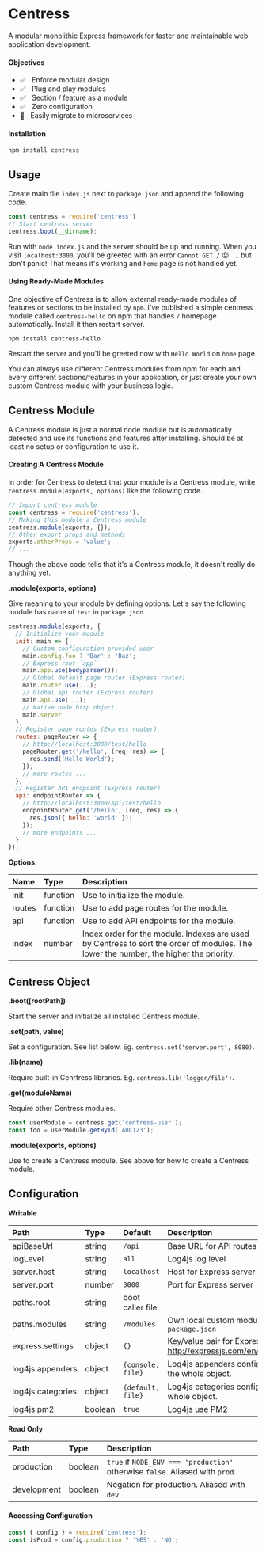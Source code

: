 # Centress

A modular monolithic Express framework for faster and maintainable web application development.

#### Objectives

- :white_check_mark: &nbsp; Enforce modular design
- :white_check_mark: &nbsp; Plug and play modules
- :white_check_mark: &nbsp; Section / feature as a module
- :white_check_mark: &nbsp; Zero configuration
- :black_square_button: &nbsp; Easily migrate to microservices

#### Installation

`npm install centress`

## Usage

Create main file `index.js` next to `package.json` and append the following code.

```javascript
const centress = require('centress')
// Start centress server
centress.boot(__dirname);
```

Run with `node index.js` and the server should be up and running. When you visit `localhost:3000`, you'll be greeted with an error `Cannot GET /` :rage: &nbsp;... but don't panic! That means it's working and `home` page is not handled yet.

#### Using Ready-Made Modules

One objective of Centress is to allow external ready-made modules of features or sections to be installed by `npm`. I've published a simple centress module called `centress-hello` on npm that handles `/` homepage automatically. Install it then restart server.

`npm install centress-hello`

Restart the server and you'll be greeted now with `Hello World` on `home` page.

You can always use different Centress modules from npm for each and every different sections/features in your application, or just create your own custom Centress module with your business logic.

## Centress Module

A Centress module is just a normal node module but is automatically detected and use its functions and features after installing. Should be at least no setup or configuration to use it.

#### Creating A Centress Module

In order for Centress to detect that your module is a Centress module, write `centress.module(exports, options)` like the following code.

```javascript
// Import centress module
const centress = require('centress');
// Making this module a Centress module
centress.module(exports, {});
// Other export props and methods
exports.otherProps = 'value';
// ...
```

Though the above code tells that it's a Centress module, it doesn't really do anything yet. 

**.module(exports, options)**

Give meaning to your module by defining options. Let's say the following module has name of `test` in `package.json`.

```javascript
centress.module(exports, {
  // Initialize your module
  init: main => {
    // Custom configuration provided user
    main.config.foo ? 'Bar' : 'Baz';
    // Express root `app`
    main.app.use(bodyparser());
    // Global default page router (Express router)
    main.router.use(...);
    // Global api router (Express router)
    main.api.use(...);
    // Native node http object
    main.server
  },
  // Register page routes (Express router)
  routes: pageRouter => {
    // http://localhost:3000/test/hello
    pageRouter.get('/hello', (req, res) => {
      res.send('Hello World');
    });
    // more routes ...
  },
  // Register API endpoint (Express router)
  api: endpointRouter => {
    // http://localhost:3000/api/test/hello
    endpointRouter.get('/hello', (req, res) => {
      res.json({ hello: 'world' });
    });
    // more endpoints ...
  }
});
```
**Options:**

| Name      | Type      | Description
| :-        | :-        | :-
| init      | function  | Use to initialize the module.
| routes    | function  | Use to add page routes for the module.
| api       | function  | Use to add API endpoints for the module.
| index     | number    | Index order for the module. Indexes are used by Centress to sort the order of modules. The lower the number, the higher the priority.

## Centress Object

**.boot([rootPath])**

Start the server and initialize all installed Centress module.

**.set(path, value)**

Set a configuration. See list below. Eg. `centress.set('server.port', 8080)`.

**.lib(name)**

Require built-in Cenrtress libraries. Eg. `centress.lib('logger/file')`.

**.get(moduleName)**

Require other Centress modules.

```javascript
const userModule = centress.get('centress-user');
const foo = userModule.getById('ABC123');
```

**.module(exports, options)**

Use to create a Centress module. See above for how to create a Centress module.

## Configuration

**Writable**

| Path                | Type      | Default           | Description
| :-                  | :-        | :-                | :-
| apiBaseUrl          | string    | `/api`            | Base URL for API routes in modules
| logLevel            | string    | `all`             | Log4js log level
| server.host         | string    | `localhost`       | Host for Express server
| server.port         | number    | `3000`            | Port for Express server
| paths.root          | string    | boot caller file  | 
| paths.modules       | string    | `/modules`        | Own local custom modules without `package.json`
| express.settings    | object    | `{}`              | Key/value pair for Express settings. http://expressjs.com/en/4x/api.html#app.set
| log4js.appenders    | object    | `{console, file}` | Log4js appenders config. Do not replace the whole object.
| log4js.categories   | object    | `{default, file}` | Log4js categories config. Do not replace the whole object.
| log4js.pm2          | boolean   | `true`            | Log4js use PM2

**Read Only**

| Path            | Type      | Description
| :-              | :-        | :-
| production      | boolean   | `true` if `NODE_ENV === 'production'` otherwise `false`. Aliased with `prod`.
| development     | boolean   | Negation for production. Aliased with `dev`.

#### Accessing Configuration

```javascript
const { config } = require('centress');
const isProd = config.production ? 'YES' : 'NO';
```